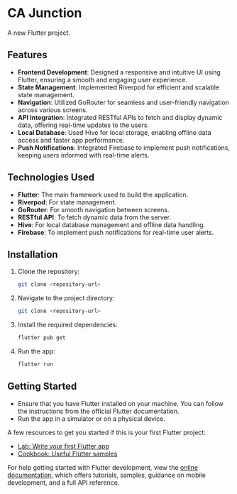 # CA Junction

A new Flutter project.

## Features

- **Frontend Development**: Designed a responsive and intuitive UI using Flutter, ensuring a smooth and engaging user experience.
- **State Management**: Implemented Riverpod for efficient and scalable state management.
- **Navigation**: Utilized GoRouter for seamless and user-friendly navigation across various screens.
- **API Integration**: Integrated RESTful APIs to fetch and display dynamic data, offering real-time updates to the users.
- **Local Database**: Used Hive for local storage, enabling offline data access and faster app performance.
- **Push Notifications**: Integrated Firebase to implement push notifications, keeping users informed with real-time alerts.

## Technologies Used

- **Flutter**: The main framework used to build the application.
- **Riverpod**: For state management.
- **GoRouter**: For smooth navigation between screens.
- **RESTful API**: To fetch dynamic data from the server.
- **Hive**: For local database management and offline data handling.
- **Firebase**: To implement push notifications for real-time user alerts.

## Installation

1. Clone the repository:
   ```bash
   git clone <repository-url>
2. Navigate to the project directory:
   ```bash
   git clone <repository-url>
3. Install the required dependencies:
   ```bash
   flutter pub get
4. Run the app:
   ```bash
   flutter run

## Getting Started

- Ensure that you have Flutter installed on your machine. You can follow the instructions from the official Flutter documentation.
- Run the app in a simulator or on a physical device.

A few resources to get you started if this is your first Flutter project:

- [Lab: Write your first Flutter app](https://docs.flutter.dev/get-started/codelab)
- [Cookbook: Useful Flutter samples](https://docs.flutter.dev/cookbook)

For help getting started with Flutter development, view the
[online documentation](https://docs.flutter.dev/), which offers tutorials,
samples, guidance on mobile development, and a full API reference.
